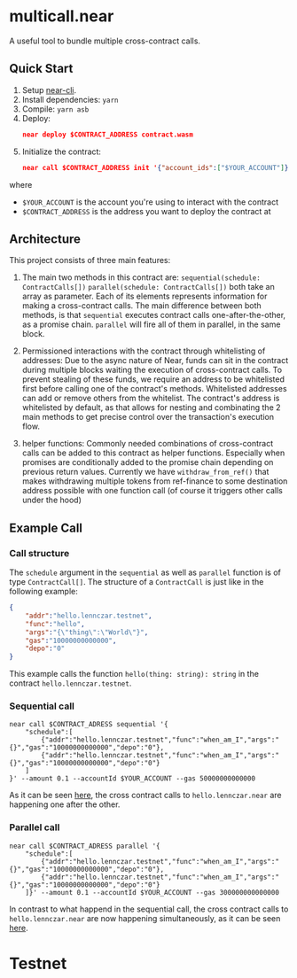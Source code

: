 # multicall.near

A useful tool to bundle multiple cross-contract calls. 

## Quick Start

1. Setup [near-cli](https://docs.near.org/docs/tools/near-cli).
2. Install dependencies: `yarn`
3. Compile: `yarn asb`
4. Deploy: 
    ```json
    near deploy $CONTRACT_ADDRESS contract.wasm
    ```
6. Initialize the contract:
    ```json
    near call $CONTRACT_ADDRESS init '{"account_ids":["$YOUR_ACCOUNT"]}' --amount 0.01 --accountId $YOUR_ADDRESS
    ```

where 
* `$YOUR_ACCOUNT` is the account you're using to interact with the contract 
* `$CONTRACT_ADDRESS` is the address you want to deploy the contract at

## Architecture

This project consists of three main features:

1. The main two methods in this contract are:
`sequential(schedule: ContractCalls[])`
`parallel(schedule: ContractCalls[])`
both take an array as parameter. Each of its elements represents information for making a cross-contract calls. The main difference between both methods, is that `sequential` executes contract calls one-after-the-other, as a promise chain. `parallel` will fire all of them in parallel, in the same block.

2. Permissioned interactions with the contract through whitelisting of addresses:
Due to the async nature of Near, funds can sit in the contract during multiple blocks waiting the execution of cross-contract calls. To prevent stealing of these funds, we require an address to be whitelisted first before calling one of the contract's methods.
Whitelisted addresses can add or remove others from the whitelist.
The contract's address is whitelisted by default, as that allows for nesting and combinating the 2 main methods to get precise control over the transaction's execution flow.
    

3. helper functions:
Commonly needed combinations of cross-contract calls can be added to this contract as helper functions. Especially when promises are conditionally added to the promise chain depending on previous return values.
Currently we have `withdraw_from_ref()` that makes withdrawing multiple tokens from ref-finance to some destination address possible with one function call (of course it triggers other calls under the hood)


## Example Call

### Call structure
The `schedule` argument in the `sequential` as well as `parallel` function is of type `ContractCall[]`. The structure of a `ContractCall` is just like in the following example:
```json
{
    "addr":"hello.lennczar.testnet",
    "func":"hello",
    "args":"{\"thing\":\"World\"}",
    "gas":"10000000000000",
    "depo":"0"
}
```
This example calls the function `hello(thing: string): string` in the contract `hello.lennczar.testnet`.

### Sequential call
```json=
near call $CONTRACT_ADRESS sequential '{
    "schedule":[
        {"addr":"hello.lennczar.testnet","func":"when_am_I","args":"{}","gas":"10000000000000","depo":"0"},
        {"addr":"hello.lennczar.testnet","func":"when_am_I","args":"{}","gas":"10000000000000","depo":"0"}
    ]
}' --amount 0.1 --accountId $YOUR_ACCOUNT --gas 50000000000000
```
As it can be seen [here](https://explorer.testnet.near.org/transactions/2qsCvUNyih6sEZWJUoU1cCZdeSUT76G3PRmFYnTuk4ps), the cross contract calls to `hello.lennczar.near` are happening one after the other.
### Parallel call
```json=
near call $CONTRACT_ADRESS parallel '{
    "schedule":[
        {"addr":"hello.lennczar.testnet","func":"when_am_I","args":"{}","gas":"10000000000000","depo":"0"},
        {"addr":"hello.lennczar.testnet","func":"when_am_I","args":"{}","gas":"10000000000000","depo":"0"}
    ]}' --amount 0.1 --accountId $YOUR_ACCOUNT --gas 300000000000000
```
In contrast to what happend in the sequential call, the cross contract calls to `hello.lennczar.near` are now happening simultaneously, as it can be seen [here](https://explorer.testnet.near.org/transactions/HkHCcz42n3r31GtFTv2UYt1m6GdSPfPbrXa2GF5Gpj5S).

# Testnet
